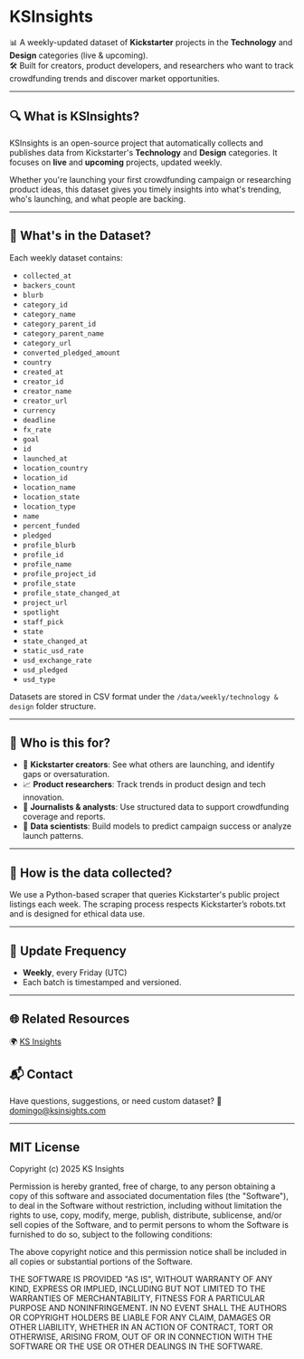 # KSInsights

📊 A weekly-updated dataset of **Kickstarter** projects in the **Technology** and **Design** categories (live & upcoming).  
🛠️ Built for creators, product developers, and researchers who want to track crowdfunding trends and discover market opportunities.

---

## 🔍 What is KSInsights?

KSInsights is an open-source project that automatically collects and publishes data from Kickstarter's **Technology** and **Design** categories. It focuses on **live** and **upcoming** projects, updated weekly.

Whether you're launching your first crowdfunding campaign or researching product ideas, this dataset gives you timely insights into what's trending, who's launching, and what people are backing.

---

## 📁 What's in the Dataset?

Each weekly dataset contains:

- `collected_at`
- `backers_count`
- `blurb`
- `category_id`
- `category_name`
- `category_parent_id`
- `category_parent_name`
- `category_url`
- `converted_pledged_amount`
- `country`
- `created_at`
- `creator_id`
- `creator_name`
- `creator_url`
- `currency`
- `deadline`
- `fx_rate`
- `goal`
- `id`
- `launched_at`
- `location_country`
- `location_id`
- `location_name`
- `location_state`
- `location_type`
- `name`
- `percent_funded`
- `pledged`
- `profile_blurb`
- `profile_id`
- `profile_name`
- `profile_project_id`
- `profile_state`
- `profile_state_changed_at`
- `project_url`
- `spotlight`
- `staff_pick`
- `state`
- `state_changed_at`
- `static_usd_rate`
- `usd_exchange_rate`
- `usd_pledged`
- `usd_type`

Datasets are stored in CSV format under the `/data/weekly/technology & design` folder structure.

---

## 🧠 Who is this for?

- 🚀 **Kickstarter creators**: See what others are launching, and identify gaps or oversaturation.
- 📈 **Product researchers**: Track trends in product design and tech innovation.
- 📰 **Journalists & analysts**: Use structured data to support crowdfunding coverage and reports.
- 🤖 **Data scientists**: Build models to predict campaign success or analyze launch patterns.

---

## 🔄 How is the data collected?

We use a Python-based scraper that queries Kickstarter's public project listings each week. The scraping process respects Kickstarter’s robots.txt and is designed for ethical data use.

---

## 📅 Update Frequency

- **Weekly**, every Friday (UTC)
- Each batch is timestamped and versioned.

---

## 🌐 Related Resources
🌍 [KS Insights](https://ksinsights.com)

## 📬 Contact
Have questions, suggestions, or need custom dataset?
📧 [domingo@ksinsights.com](mailto:domingo@ksinsights.com)

---

## MIT License

Copyright (c) 2025 KS Insights

Permission is hereby granted, free of charge, to any person obtaining a copy
of this software and associated documentation files (the "Software"), to deal
in the Software without restriction, including without limitation the rights
to use, copy, modify, merge, publish, distribute, sublicense, and/or sell
copies of the Software, and to permit persons to whom the Software is
furnished to do so, subject to the following conditions:

The above copyright notice and this permission notice shall be included in
all copies or substantial portions of the Software.

THE SOFTWARE IS PROVIDED "AS IS", WITHOUT WARRANTY OF ANY KIND, EXPRESS OR
IMPLIED, INCLUDING BUT NOT LIMITED TO THE WARRANTIES OF MERCHANTABILITY,
FITNESS FOR A PARTICULAR PURPOSE AND NONINFRINGEMENT. IN NO EVENT SHALL THE
AUTHORS OR COPYRIGHT HOLDERS BE LIABLE FOR ANY CLAIM, DAMAGES OR OTHER
LIABILITY, WHETHER IN AN ACTION OF CONTRACT, TORT OR OTHERWISE, ARISING FROM,
OUT OF OR IN CONNECTION WITH THE SOFTWARE OR THE USE OR OTHER DEALINGS IN
THE SOFTWARE.

